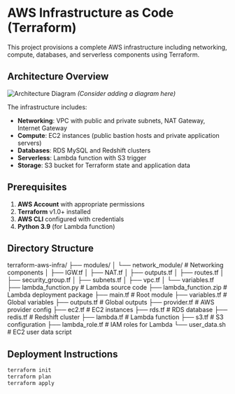 # AWS Infrastructure as Code (Terraform)

This project provisions a complete AWS infrastructure including networking, compute, databases, and serverless components using Terraform.

## Architecture Overview

![Architecture Diagram](architecture-diagram.png) *(Consider adding a diagram here)*

The infrastructure includes:
- **Networking**: VPC with public and private subnets, NAT Gateway, Internet Gateway
- **Compute**: EC2 instances (public bastion hosts and private application servers)
- **Databases**: RDS MySQL and Redshift clusters
- **Serverless**: Lambda function with S3 trigger
- **Storage**: S3 bucket for Terraform state and application data

## Prerequisites

1. **AWS Account** with appropriate permissions
2. **Terraform** v1.0+ installed
3. **AWS CLI** configured with credentials
4. **Python 3.9** (for Lambda function)

## Directory Structure
terraform-aws-infra/
├── modules/
│ └── network_module/ # Networking components
│ ├── IGW.tf
│ ├── NAT.tf
│ ├── outputs.tf
│ ├── routes.tf
│ ├── security_group.tf
│ ├── subnets.tf
│ ├── vpc.tf
│ └── variables.tf
├── lambda_function.py # Lambda source code
├── lambda_function.zip # Lambda deployment package
├── main.tf # Root module
├── variables.tf # Global variables
├── outputs.tf # Global outputs
├── provider.tf # AWS provider config
├── ec2.tf # EC2 instances
├── rds.tf # RDS database
├── redis.tf # Redshift cluster
├── lambda.tf # Lambda function
├── s3.tf # S3 configuration
├── lambda_role.tf # IAM roles for Lambda
└── user_data.sh # EC2 user data script
## Deployment Instructions


```bash
terraform init
terraform plan
terraform apply
